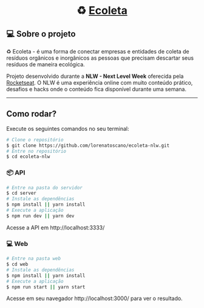 <h1 align="center">
     ♻️ <a href="#" alt="site do ecoleta"> Ecoleta </a>
</h1>

## 💻 Sobre o projeto

♻️ Ecoleta - é uma forma de conectar empresas e entidades de coleta de resíduos orgânicos e inorgânicos as pessoas que precisam descartar seus resíduos de maneira ecológica.


Projeto desenvolvido durante a **NLW - Next Level Week** oferecida pela [Rocketseat](https://blog.rocketseat.com.br/primeira-next-level-week/).
O NLW é uma experiência online com muito conteúdo prático, desafios e hacks onde o conteúdo fica disponível durante uma semana.

---

## Como rodar?

Execute os seguintes comandos no seu terminal:

```bash
# Clone o repositório
$ git clone https://github.com/lorenatoscano/ecoleta-nlw.git
# Entre no repositório
$ cd ecoleta-nlw
```

### 📦 API

```bash
# Entre na pasta do servidor
$ cd server
# Instale as dependências
$ npm install || yarn install 
# Execute a aplicação
$ npm run dev || yarn dev 
```

Acesse a API em http://localhost:3333/

### 💻 Web

```bash
# Entre na pasta web
$ cd web
# Instale as dependências
$ npm install || yarn install 
# Execute a aplicação
$ npm run start || yarn start 
```

Acesse em seu navegador http://localhost:3000/ para ver o resultado.